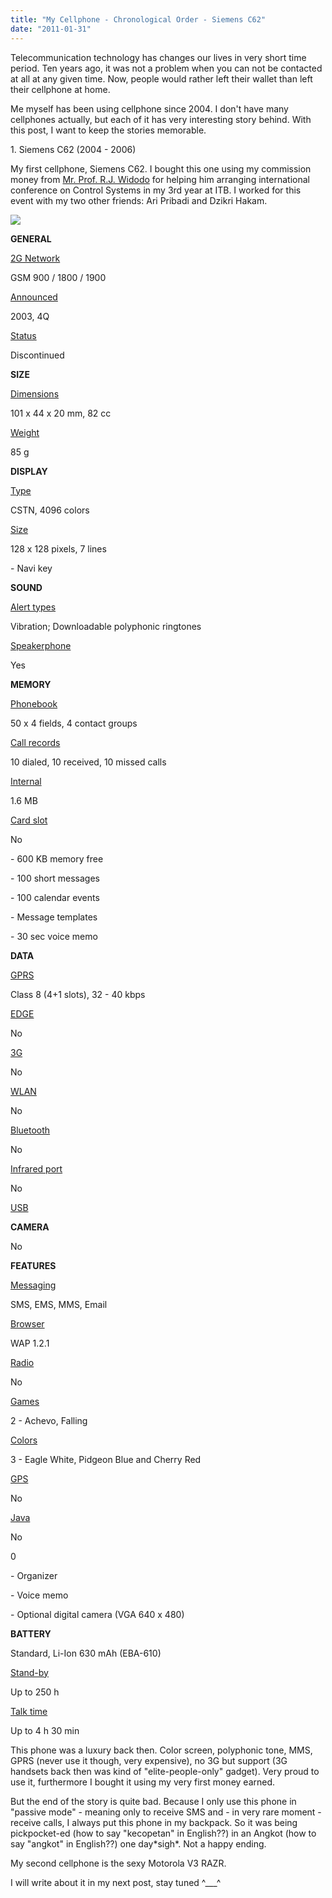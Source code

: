 ```yaml
---
title: "My Cellphone - Chronological Order - Siemens C62"
date: "2011-01-31"
---
```


Telecommunication technology has changes our lives in very short time period. Ten years ago, it was not a problem when you can not be contacted at all at any given time. Now, people would rather left their wallet than left their cellphone at home.

Me myself has been using cellphone since 2004. I don't have many cellphones actually, but each of it has very interesting story behind. With this post, I want to keep the stories memorable.

1\. Siemens C62 (2004 - 2006)

My first cellphone, Siemens C62. I bought this one using my commission money from [Mr. Prof. R.J. Widodo](http://rjwidodo.blogspot.com "Prof. R.J. Widodo") for helping him arranging international conference on Control Systems in my 3rd year at ITB. I worked for this event with my two other friends: Ari Pribadi and Dzikri Hakam.

![](https://sigitp.files.wordpress.com/2011/01/1-siemens-c62.jpg)

**GENERAL**

[2G Network](http://www.gsmarena.com/network-bands.php3)

GSM 900 / 1800 / 1900

[Announced](http://www.gsmarena.com/siemens_c62-540.php)

2003, 4Q

[Status](http://www.gsmarena.com/siemens_c62-540.php)

Discontinued

**SIZE**

[Dimensions](http://www.gsmarena.com/siemens_c62-540.php)

101 x 44 x 20 mm, 82 cc

[Weight](http://www.gsmarena.com/siemens_c62-540.php)

85 g

**DISPLAY**

[Type](http://www.gsmarena.com/glossary.php3?term=display-type)

CSTN, 4096 colors

[Size](http://www.gsmarena.com/siemens_c62-540.php)

128 x 128 pixels, 7 lines

\- Navi key

**SOUND**

[Alert types](http://www.gsmarena.com/glossary.php3?term=call-alerts)

Vibration; Downloadable polyphonic ringtones

[Speakerphone](http://www.gsmarena.com/glossary.php3?term=loudspeaker)

Yes

**MEMORY**

[Phonebook](http://www.gsmarena.com/glossary.php3?term=phonebook)

50 x 4 fields, 4 contact groups

[Call records](http://www.gsmarena.com/siemens_c62-540.php)

10 dialed, 10 received, 10 missed calls

[Internal](http://www.gsmarena.com/glossary.php3?term=dynamic-memory)

1.6 MB

[Card slot](http://www.gsmarena.com/glossary.php3?term=memory-card-slot)

No

\- 600 KB memory free

\- 100 short messages

\- 100 calendar events

\- Message templates

\- 30 sec voice memo

**DATA**

[GPRS](http://www.gsmarena.com/glossary.php3?term=gprs)

Class 8 (4+1 slots), 32 - 40 kbps

[EDGE](http://www.gsmarena.com/glossary.php3?term=edge)

No

[3G](http://www.gsmarena.com/glossary.php3?term=3g)

No

[WLAN](http://www.gsmarena.com/glossary.php3?term=wi-fi)

No

[Bluetooth](http://www.gsmarena.com/glossary.php3?term=bluetooth)

No

[Infrared port](http://www.gsmarena.com/glossary.php3?term=irda)

No

[USB](http://www.gsmarena.com/glossary.php3?term=usb)

**CAMERA**

No

**FEATURES**

[Messaging](http://www.gsmarena.com/glossary.php3?term=messaging)

SMS, EMS, MMS, Email

[Browser](http://www.gsmarena.com/glossary.php3?term=browser)

WAP 1.2.1

[Radio](http://www.gsmarena.com/glossary.php3?term=fm-radio)

No

[Games](http://www.gsmarena.com/glossary.php3?term=mobile-games)

2 - Achevo, Falling

[Colors](http://www.gsmarena.com/siemens_c62-540.php)

3 - Eagle White, Pidgeon Blue and Cherry Red

[GPS](http://www.gsmarena.com/glossary.php3?term=gps)

No

[Java](http://www.gsmarena.com/glossary.php3?term=java)

No

0

\- Organizer

\- Voice memo

\- Optional digital camera (VGA 640 x 480)

**BATTERY**

Standard, Li-Ion 630 mAh (EBA-610)

[Stand-by](http://www.gsmarena.com/glossary.php3?term=stand-by-time)

Up to 250 h

[Talk time](http://www.gsmarena.com/glossary.php3?term=talk-time)

Up to 4 h 30 min

This phone was a luxury back then. Color screen, polyphonic tone, MMS, GPRS (never use it though, very expensive), no 3G but support (3G handsets back then was kind of "elite-people-only" gadget). Very proud to use it, furthermore I bought it using my very first money earned.

But the end of the story is quite bad. Because I only use this phone in "passive mode" - meaning only to receive SMS and - in very rare moment - receive calls, I always put this phone in my backpack. So it was being pickpocket-ed (how to say "kecopetan" in English??) in an Angkot (how to say "angkot" in English??) one day\*sigh\*. Not a happy ending.

My second cellphone is the sexy Motorola V3 RAZR.

I will write about it in my next post, stay tuned ^\_\_\_^
